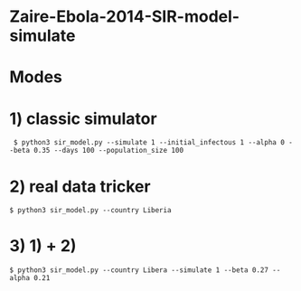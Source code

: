 # Zaire-Ebola-2014-SIR-model-simulate

# Modes

# 1) classic simulator

```  $ python3 sir_model.py --simulate 1 --initial_infectous 1 --alpha 0 --beta 0.35 --days 100 --population_size 100 ```

# 2) real data tricker

``` $ python3 sir_model.py --country Liberia ```

# 3) 1) + 2)

``` $ python3 sir_model.py --country Libera --simulate 1 --beta 0.27 --alpha 0.21 ```

                 
